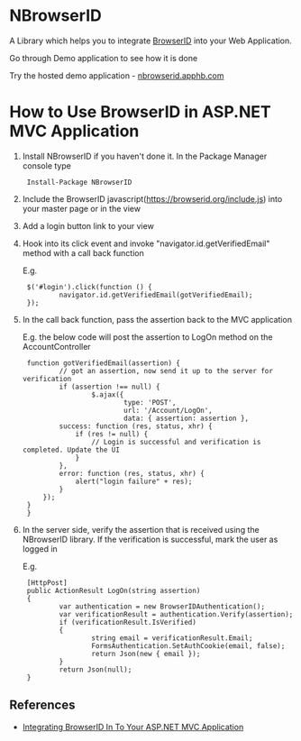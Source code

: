 NBrowserID
===========

A Library which helps you to integrate [BrowserID](https://browserid.org) into your Web Application.

Go through Demo application to see how it is done

Try the hosted demo application - [nbrowserid.apphb.com](http://nbrowserid.apphb.com)


How to Use BrowserID in ASP.NET MVC Application
===============================================

1. Install NBrowserID if you haven't done it. In the Package Manager console type
        
        Install-Package NBrowserID
	
2. Include the BrowserID javascript(https://browserid.org/include.js) into your master page or in the view 	
	
3. Add a login button link to your view
4. Hook into its click event and invoke "navigator.id.getVerifiedEmail" method with a call back function
	
    E.g. 
        
        $('#login').click(function () {
                navigator.id.getVerifiedEmail(gotVerifiedEmail);
        });

		
5. In the call back function, pass the assertion back to the MVC application
	
    E.g. the below code will post the assertion to LogOn method on the AccountController	
    
        function gotVerifiedEmail(assertion) {
                // got an assertion, now send it up to the server for verification
                if (assertion !== null) {
                        $.ajax({
                                type: 'POST',
                                url: '/Account/LogOn',
                                data: { assertion: assertion },
				success: function (res, status, xhr) {
					if (res != null) {
						// Login is successful and verification is completed. Update the UI
					}
				},
				error: function (res, status, xhr) {
					alert("login failure" + res);
				}
			});
		}
        }

	
6. In the server side, verify the assertion that is received using the NBrowserID library. If the verification is successful, mark the user as logged in
	
    E.g.	
        
        [HttpPost]
        public ActionResult LogOn(string assertion)
        {
                var authentication = new BrowserIDAuthentication();
                var verificationResult = authentication.Verify(assertion);
                if (verificationResult.IsVerified)
                {				
                        string email = verificationResult.Email;
                        FormsAuthentication.SetAuthCookie(email, false);
                        return Json(new { email });
                }
                return Json(null);
        }



References
----------
* [Integrating BrowserID In To Your ASP.NET MVC Application](http://www.rajeeshcv.com/post/details/46/integrating-browserid-in-to-your-asp-net-mvc-application)



